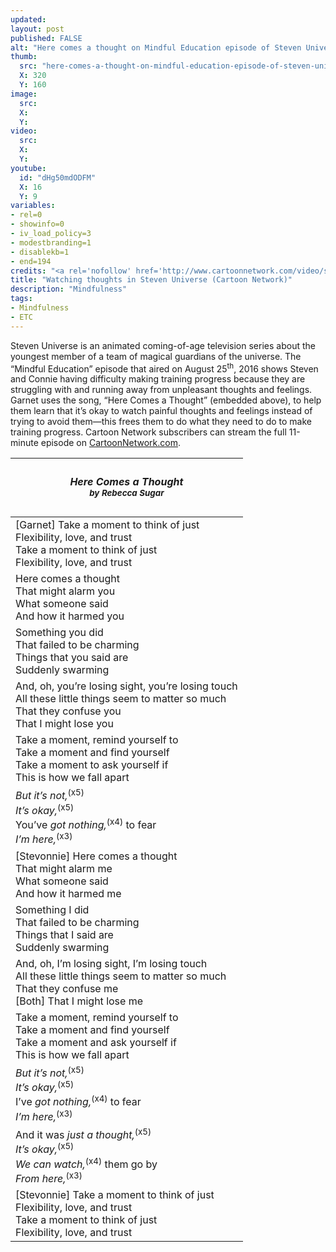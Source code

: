 ```yaml
---
updated:
layout: post
published: FALSE
alt: "Here comes a thought on Mindful Education episode of Steven Universe on Cartoon Network"
thumb:
  src: "here-comes-a-thought-on-mindful-education-episode-of-steven-universe-on-cartoon-network.jpg"
  X: 320
  Y: 160
image:
  src: 
  X: 
  Y: 
video:
  src:
  X: 
  Y: 
youtube:
  id: "dHg50mdODFM"
  X: 16
  Y: 9
variables: 
- rel=0
- showinfo=0
- iv_load_policy=3
- modestbranding=1
- disablekb=1
- end=194
credits: "<a rel='nofollow' href='http://www.cartoonnetwork.com/video/steven-universe/mindful-education-episode.html'>Steven Universe &copy;&nbsp;Cartoon&nbsp;Network</a>"
title: "Watching thoughts in Steven Universe (Cartoon Network)"
description: "Mindfulness"
tags:
- Mindfulness
- ETC
---
```

Steven Universe is an animated coming-of-age television series about the youngest member of a team of magical guardians of the universe. The “Mindful Education” episode that aired on August 25<sup>th</sup>, 2016 shows Steven and Connie having difficulty making training progress because they are struggling with and running away from unpleasant thoughts and feelings. Garnet uses the song, “Here Comes a Thought” (embedded above), to help them learn that it’s okay to watch painful thoughts and feelings instead of trying to avoid them&mdash;this frees them to do what they need to do to make training progress. Cartoon Network subscribers can stream the full 11-minute episode on <a rel='nofollow' href='http://www.cartoonnetwork.com/video/steven-universe/mindful-education-episode.html'>CartoonNetwork.com</a>.

<table class="ui inverted very compact collapsing blue striped table">
<thead><tr><th><h5>Here Comes a Thought<br><small>by Rebecca Sugar</small></h5></th></tr></thead>
<tbody class="lyrics">
<tr><td>
		<div>[Garnet] Take a moment to think of just</div>
		<div>Flexibility, love, and trust</div>
		<div>Take a moment to think of just</div>
		<div>Flexibility, love, and trust</div>
</td></tr>
<tr><td>
		<div>Here comes a thought</div>
		<div>That might alarm you</div>
		<div>What someone said</div>
		<div>And how it harmed you</div>
</td></tr>
<tr><td>
		<div>Something you did</div>
		<div>That failed to be charming</div>
		<div>Things that you said are</div>
		<div>Suddenly swarming</div>
</td></tr>
<tr><td>
		<div>And, oh, you’re losing sight, you’re losing touch</div>
		<div>All these little things seem to matter so much</div>
		<div>That they confuse you</div>
		<div>That I might lose you</div>
</td></tr>
<tr><td>
		<div>Take a moment, remind yourself to</div>
		<div>Take a moment and find yourself</div>
		<div>Take a moment to ask yourself if</div>
		<div>This is how we fall apart</div>
</td></tr>
<tr><td>
		<div><i>But it’s not,</i><sup>(x5)</sup></div>
		<div><i>It’s okay,</i><sup>(x5)</sup></div>
		<div>You’ve <i>got nothing,</i><sup>(x4)</sup> to fear</div>
		<div><i>I’m here,</i><sup>(x3)</sup></div>
</td></tr>
<tr><td>
		<div>[Stevonnie] Here comes a thought</div>
		<div>That might alarm me</div>
		<div>What someone said</div>
		<div>And how it harmed me</div>
</td></tr>
<tr><td>
		<div>Something I did</div>
		<div>That failed to be charming</div>
		<div>Things that I said are</div>
		<div>Suddenly swarming</div>
</td></tr>
<tr><td>
		<div>And, oh, I’m losing sight, I’m losing touch</div>
		<div>All these little things seem to matter so much</div>
		<div>That they confuse me</div>
		<div>[Both] That I might lose me</div>
</td></tr>
<tr><td>
		<div>Take a moment, remind yourself to</div>
		<div>Take a moment and find yourself</div>
		<div>Take a moment and ask yourself if</div>
		<div>This is how we fall apart</div>
</td></tr>
<tr><td>
		<div><i>But it’s not,</i><sup>(x5)</sup></div>
		<div><i>It’s okay,</i><sup>(x5)</sup></div>
		<div>I’ve <i>got nothing,</i><sup>(x4)</sup> to fear</div>
		<div><i>I’m here,</i><sup>(x3)</sup></div>
</td></tr>
<tr><td>
		<div>And it was <i>just a thought,</i><sup>(x5)</sup></div>
		<div><i>It’s okay,</i><sup>(x5)</sup></div>
		<div><i>We can watch,</i><sup>(x4)</sup> them go by</div>
		<div><i>From here,</i><sup>(x3)</sup></div>
</td></tr>
<tr><td>
		<div>[Stevonnie] Take a moment to think of just</div>
		<div>Flexibility, love, and trust</div>
		<div>Take a moment to think of just</div>
		<div>Flexibility, love, and trust</div>
</td></tr>
</tbody>
</table>